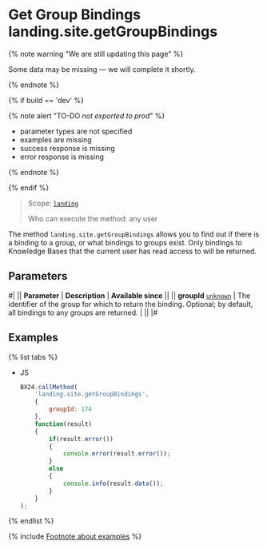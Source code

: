 # Get Group Bindings landing.site.getGroupBindings

{% note warning "We are still updating this page" %}

Some data may be missing — we will complete it shortly.

{% endnote %}

{% if build == 'dev' %}

{% note alert "TO-DO _not exported to prod_" %}

- parameter types are not specified
- examples are missing
- success response is missing
- error response is missing

{% endnote %}

{% endif %}

> Scope: [`landing`](../../../scopes/permissions.md)
>
> Who can execute the method: any user

The method `landing.site.getGroupBindings` allows you to find out if there is a binding to a group, or what bindings to groups exist. Only bindings to Knowledge Bases that the current user has read access to will be returned.

## Parameters

#|
|| **Parameter** | **Description** | **Available since** ||
|| **groupId**
[`unknown`](../../../data-types.md) | The identifier of the group for which to return the binding. Optional; by default, all bindings to any groups are returned. | ||
|#

## Examples

{% list tabs %}

- JS

    ```js
    BX24.callMethod(
        'landing.site.getGroupBindings',
        {
            groupId: 174
        },
        function(result)
        {
            if(result.error())
            {
                console.error(result.error());
            }
            else
            {
                console.info(result.data());
            }
        }
    );
    ```

{% endlist %}



{% include [Footnote about examples](../../../../_includes/examples.md) %}